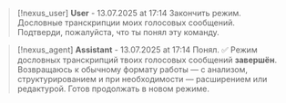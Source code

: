 >[!nexus_user] **User** - 13.07.2025 at 17:14
> Закончить режим. Дословные транскрипции моих голосовых сообщений. Подтверди, пожалуйста, что ты понял эту команду.
<!-- UID: 06f7b001-a578-4317-8637-01b45158e2f1 -->




>[!nexus_agent] **Assistant** - 13.07.2025 at 17:14
> Понял. ✅ 
> Режим дословных транскрипций твоих голосовых сообщений **завершён**. 
> Возвращаюсь к обычному формату работы — с анализом, структурированием и при необходимости — расширением или редактурой. 
> Готов продолжать в новом режиме.
<!-- UID: ce064cc6-4a0c-4b17-8bf8-eebe04657b15 -->